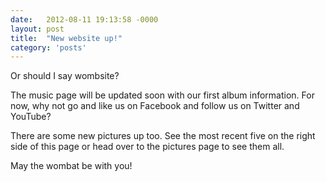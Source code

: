 ```yaml
---
date:   2012-08-11 19:13:58 -0000
layout: post
title:  "New website up!"
category: 'posts'
---
```

Or should I say wombsite?

The music page will be updated soon with our first album information. For now, why not go and like us on Facebook and follow us on Twitter and YouTube?

There are some new pictures up too. See the most recent five on the right side of this page or head over to the pictures page to see them all.

May the wombat be with you!
